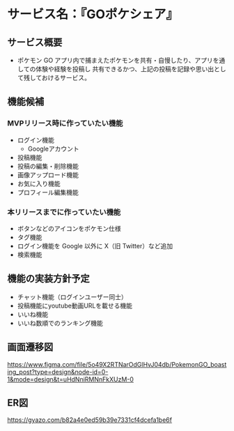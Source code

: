 # サービス名：『GOポケシェア』

## サービス概要
- ポケモン GO アプリ内で捕まえたポケモンを共有・自慢したり、アプリを通しての体験や経験を投稿し
共有できるかつ、上記の投稿を記録や思い出として残しておけるサービス。

## 機能候補
### MVPリリース時に作っていたい機能
- ログイン機能
  - Googleアカウント
- 投稿機能
- 投稿の編集・削除機能
- 画像アップロード機能
- お気に入り機能
- プロフィール編集機能

### 本リリースまでに作っていたい機能
- ボタンなどのアイコンをポケモン仕様
- タグ機能
- ログイン機能を Google 以外に X（旧 Twitter）など追加
- 検索機能

## 機能の実装方針予定
- チャット機能（ログインユーザー同士）
- 投稿機能にyoutube動画URLを載せる機能
- いいね機能
- いいね数順でのランキング機能

## 画面遷移図
https://www.figma.com/file/5o49X2RTNarOdGlHvJ04db/PokemonGO_boasting_post?type=design&node-id=0-1&mode=design&t=uHdNniRMNnFkXUzM-0

## ER図
https://gyazo.com/b82a4e0ed59b39e7331cf4dcefa1be6f